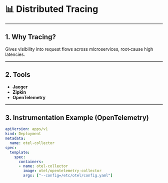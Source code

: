 # 📊 Distributed Tracing

---

## 1. Why Tracing?

Gives visibility into request flows across microservices, root‑cause high latencies.

---

## 2. Tools

- **Jaeger**  
- **Zipkin**  
- **OpenTelemetry**

---

## 3. Instrumentation Example (OpenTelemetry)

```yaml
apiVersion: apps/v1
kind: Deployment
metadata:
  name: otel-collector
spec:
  template:
    spec:
      containers:
      - name: otel-collector
        image: otel/opentelemetry-collector
        args: ["--config=/etc/otel/config.yaml"]
```
